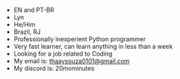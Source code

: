 - EN and PT-BR
- Lyn
- He/Him
- Brazil, RJ
- Professionally inexperient Python programmer
- Very fast learner, can learn anything in less than a week
- Looking for a job related to Coding
- My email is: thaaysouza0101@gmail.com
- My discord is: 20mominutes

